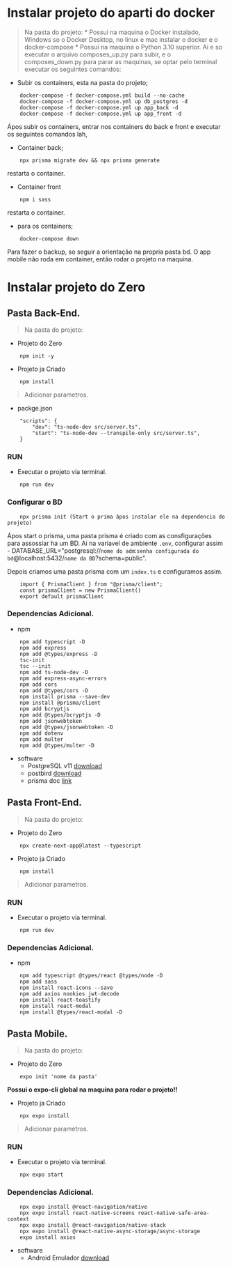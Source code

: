 # Instalar projeto do aparti do docker
> Na pasta do projeto:
    * Possui na maquina o Docker instalado, Windows so o Docker Desktop, no linux e mac instalar o docker e o docker-compose
    * Possui na maquina o Python 3.10 superior.
Ai e so executar o arquivo composes_up.py para subir, e o composes_down.py para parar as maquinas, se optar pelo terminal executar os seguintes comandos:
* Subir os containers, esta na pasta do projeto;
```
    docker-compose -f docker-compose.yml build --no-cache
    docker-compose -f docker-compose.yml up db_postgres -d
    docker-compose -f docker-compose.yml up app_back -d
    docker-compose -f docker-compose.yml up app_front -d
```
Ápos subir os containers, entrar nos containers do back e front e executar os seguintes comandos lah, 
* Container back;
```
    npx prisma migrate dev && npx prisma generate
```
restarta o container.
* Container front
```
    npm i sass
```
restarta o container.
* para os containers;
```
    docker-compose down
```
Para fazer o backup, so seguir a orientação na propria pasta bd. O app mobile não roda em container, então rodar o projeto na maquina.
# Instalar projeto do Zero
## Pasta Back-End.
> Na pasta do projeto:
* Projeto do Zero
```
    npm init -y
```
* Projeto ja Criado
```
    npm install
```

> Adicionar parametros.
* packge.json
```
    "scripts": {
        "dev": "ts-node-dev src/server.ts",
        "start": "ts-node-dev --transpile-only src/server.ts",
    }
```
### RUN
* Executar o projeto via terminal.
```
    npm run dev
```
### Configurar o BD
```
    npx prisma init (Start o prima ápos instalar ele na dependencia do projeto)
```
Ápos start o prisma, uma pasta prisma é criado com as consfigurações para assossiar ha um BD.
Ai na variavel de ambiente `.env`, configurar assim - DATABASE_URL="postgresql://`nome do adm`:`senha configurada do bd`@localhost:5432/`nome da BD`?schema=public".

Depois criamos uma pasta prisma com um `index.ts` e configuramos assim.
```
    import { PrismaClient } from "@prisma/client";
    const prismaClient = new PrismaClient()
    export default prismaClient
```
### Dependencias Adicional.

* npm
```
    npm add typescript -D
    npm add express
    npm add @types/express -D
    tsc-init
    tsc --init
    npm add ts-node-dev -D
    npm add express-async-errors
    npm add cors
    npm add @types/cors -D
    npm install prisma --save-dev
    npm install @prisma/client
    npm add bcryptjs
    npm add @types/bcryptjs -D
    npm add jsonwebtoken
    npm add @types/jsonwebtoken -D
    npm add dotenv
    npm add multer
    npm add @types/multer -D
```

* software
    * PostgreSQL v11 [download](https://www.postgresql.org/download/)
    * postbird [download](https://github.com/Paxa/postbird)
    * prisma doc [link](https://www.prisma.io/docs/getting-started/setup-prisma/add-to-existing-project/relational-databases-typescript-postgres)


## Pasta Front-End.
> Na pasta do projeto:
* Projeto do Zero
```
    npx create-next-app@latest --typescript
```
* Projeto ja Criado
```
    npm install
```

> Adicionar parametros.
### RUN
* Executar o projeto via terminal.
```
    npm run dev
```
### Dependencias Adicional.

* npm
```
    npm add typescript @types/react @types/node -D
    npm add sass
    npm install react-icons --save
    npm add axios nookies jwt-decode
    npm install react-toastify
    npm install react-modal
    npm install @types/react-modal -D
```

## Pasta Mobile.
> Na pasta do projeto:
* Projeto do Zero
```
    expo init 'nome da pasta'
```
**Possui o expo-cli global na maquina para rodar o projeto!!**

* Projeto ja Criado
```
    npx expo install
```

> Adicionar parametros.
### RUN
* Executar o projeto via terminal.
```
    npx expo start
```
### Dependencias Adicional.

```
    npx expo install @react-navigation/native
    npx expo install react-native-screens react-native-safe-area-context
    npx expo install @react-navigation/native-stack
    npx expo install @react-native-async-storage/async-storage
    expo install axios
```

* software
    * Android Emulador [download](https://developer.android.com/studio?gclid=CjwKCAiAl9efBhAkEiwA4ToritpXAljnLH1-W1GZyt9DRfEqN510Wf1F5OALbr6kbx2DmeAnLjB9vBoCo_wQAvD_BwE&gclsrc=aw.ds)